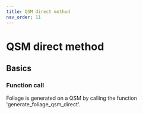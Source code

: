 ```yaml
---
title: QSM direct method
nav_order: 11
---
```


# QSM direct method

## Basics

### Function call
Foliage is generated on a QSM by calling the function 'generate_foliage_qsm_direct'.